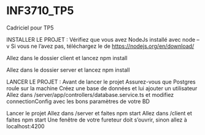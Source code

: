 # INF3710_TP5
Cadriciel pour TP5

INSTALLER LE PROJET :
Vérifiez que vous avez NodeJs installé avec node –v
	Si vous ne l’avez pas, téléchargez le de https://nodejs.org/en/download/

Allez dans le dossier client  et lancez npm install

Allez dans le dossier server et lancez npm install

LANCER LE PROJET :
Avant de lancer le projet
	Assurez-vous que Postgres roule sur la machine
	Créez une base de données et lui ajouter un  utilisateur
	Allez dans /server/app/controllers/database.service.ts et modifiez connectionConfig avec les bons paramètres de votre BD

Lancer le projet
	Allez dans /server et faites npm start
	Allez dans /client et faites npm start
	Une fenêtre de votre fureteur doit s’ouvrir, sinon allez à localhost:4200
